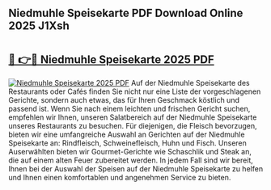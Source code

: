 ## Niedmuhle Speisekarte PDF Download Online 2025 J1Xsh

# <h2><a href="http://gc8er9h.nevu.top/?p=Niedmuhle+Speisekarte">🔗 👉🔴 Niedmuhle Speisekarte 2025 PDF</a></h2>

[![Niedmuhle Speisekarte 2025 PDF](https://i.imgur.com/dBaPXMq.png)](http://gc8er9h.nevu.top/?p=Niedmuhle+Speisekarte)
Auf der Niedmuhle Speisekarte des Restaurants oder Cafés finden Sie nicht nur eine Liste der vorgeschlagenen Gerichte, sondern auch etwas, das für Ihren Geschmack köstlich und passend ist. Wenn Sie nach einem leichten und frischen Gericht suchen, empfehlen wir Ihnen, unseren Salatbereich auf der Niedmuhle Speisekarte unseres Restaurants zu besuchen. Für diejenigen, die Fleisch bevorzugen, bieten wir eine umfangreiche Auswahl an Gerichten auf der Niedmuhle Speisekarte an: Rindfleisch, Schweinefleisch, Huhn und Fisch. Unseren Auserwählten bieten wir Gourmet-Gerichte wie Schaschlik und Steak an, die auf einem alten Feuer zubereitet werden. In jedem Fall sind wir bereit, Ihnen bei der Auswahl der Speisen auf der Niedmuhle Speisekarte zu helfen und Ihnen einen komfortablen und angenehmen Service zu bieten.

